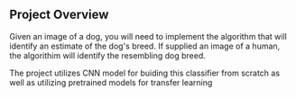 ## Project Overview
Given an image of a dog, you will need to implement the algorithm that will identify an estimate of the dog's breed. If supplied an image of a human, the algorithim will identify the resembling dog breed.

The project utilizes CNN model for buiding this classifier from scratch as well as utilizing pretrained models for transfer learning

